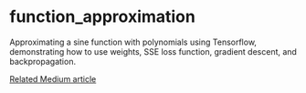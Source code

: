 # function_approximation
Approximating a sine function with polynomials using Tensorflow, demonstrating how to use weights, SSE loss function, gradient descent, and backpropagation.

[Related Medium article](https://naziahabib.medium.com/function-approximation-with-tensorflow-b1568d8797ae)
